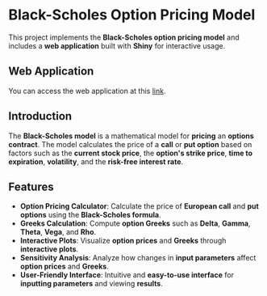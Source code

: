 # Black-Scholes Option Pricing Model

This project implements the **Black-Scholes option pricing model** and includes a **web application** built with **Shiny** for interactive usage.

## Web Application

You can access the web application at this [link](https://samueleaglieco.shinyapps.io/black_sholes_modeling_/).

## Introduction

The **Black-Scholes model** is a mathematical model for **pricing** an **options contract**. The model calculates the price of a **call** or **put option** based on factors such as the **current stock price**, the **option's strike price**, **time to expiration**, **volatility**, and the **risk-free interest rate**.

## Features

- **Option Pricing Calculator**: Calculate the price of **European call** and **put options** using the **Black-Scholes formula**.
- **Greeks Calculation**: Compute **option Greeks** such as **Delta**, **Gamma**, **Theta**, **Vega**, and **Rho**.
- **Interactive Plots**: Visualize **option prices** and **Greeks** through **interactive plots**.
- **Sensitivity Analysis**: Analyze how changes in **input parameters** affect **option prices** and **Greeks**.
- **User-Friendly Interface**: Intuitive and **easy-to-use interface** for **inputting parameters** and viewing **results**.
